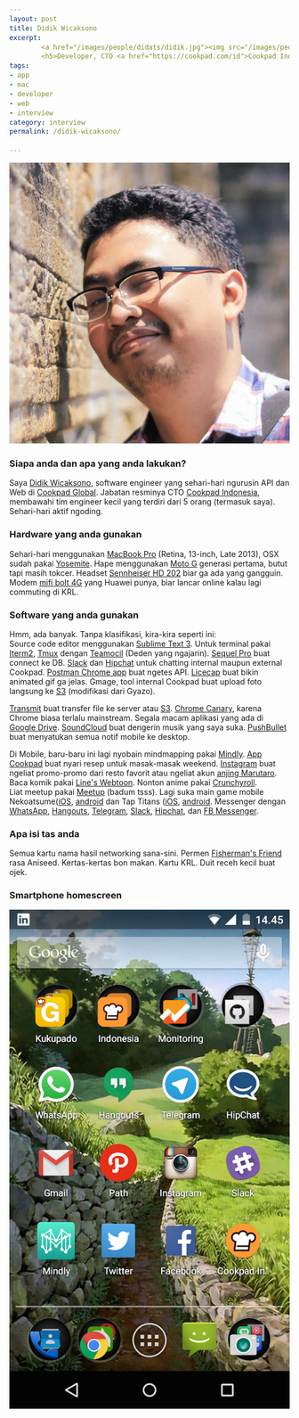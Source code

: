 ```yaml
---
layout: post
title: Didik Wicaksono
excerpt:
        <a href="/images/people/didats/didik.jpg"><img src="/images/people/didik/didik.jpg" alt="didik wicaksono"  /></a>
        <h5>Developer, CTO <a href="https://cookpad.com/id">Cookpad Indonesia</a></h5>
tags:
- app
- mac
- developer
- web
- interview
category: interview
permalink: /didik-wicaksono/

---
```


![Didik Wicaksono](/images/people/didik/didik.jpg)

### Siapa anda dan apa yang anda lakukan?

Saya [Didik Wicaksono](https://twitter.com/did1k), software engineer yang sehari-hari ngurusin API dan Web di [Cookpad Global](https://cookpad.com/). Jabatan resminya CTO [Cookpad Indonesia](https://cookpad.com/id), membawahi tim engineer kecil yang terdiri dari 5 orang (termasuk saya). Sehari-hari aktif ngoding.

### Hardware yang anda gunakan
Sehari-hari menggunakan [MacBook Pro](https://support.apple.com/kb/SP691?locale=en_US) (Retina, 13-inch, Late 2013), OSX sudah pakai [Yosemite](https://en.wikipedia.org/wiki/OS_X_Yosemite). Hape menggunakan [Moto G](https://en.wikipedia.org/wiki/Moto_G_(1st_generation)) generasi pertama, butut tapi masih tokcer. Headset [Sennheiser HD 202](http://en-id.sennheiser.com/over-ear-headphones-hd-202) biar ga ada yang gangguin. Modem [mifi bolt 4G](http://www.boltsuper4g.com/) yang Huawei punya, biar lancar online kalau lagi commuting di KRL.

### Software yang anda gunakan
Hmm, ada banyak. Tanpa klasifikasi, kira-kira seperti ini:   
Source code editor menggunakan [Sublime Text 3](https://www.sublimetext.com/3). Untuk terminal pakai [Iterm2](https://www.iterm2.com/), [Tmux](https://tmux.github.io/) dengan [Teamocil](https://github.com/remiprev/teamocil) (Deden yang ngajarin). [Sequel Pro](http://www.sequelpro.com/) buat connect ke DB. [Slack](https://slack.com) dan [Hipchat](https://www.hipchat.com/) untuk chatting internal maupun external Cookpad. [Postman Chrome app](https://www.getpostman.com/) buat ngetes API. [Licecap](http://www.cockos.com/licecap/) buat bikin animated gif ga jelas. Gmage, tool internal Cookpad buat upload foto langsung ke [S3](https://aws.amazon.com/s3/) (modifikasi dari Gyazo).

[Transmit](https://panic.com/transmit/) buat transfer file ke server atau [S3](https://aws.amazon.com/s3/). [Chrome Canary](https://www.google.com/chrome/browser/canary.html), karena Chrome biasa terlalu mainstream. Segala macam aplikasi yang ada di [Google Drive](https://www.google.com/drive/). [SoundCloud](https://soundcloud.com) buat dengerin musik yang saya suka. [PushBullet](https://www.pushbullet.com/) buat menyatukan semua notif mobile ke desktop.

Di Mobile, baru-baru ini lagi nyobain mindmapping pakai [Mindly](http://www.mindlyapp.com/). [App Cookpad](https://cookpad.com/id/unduh) buat nyari resep untuk masak-masak weekend. [Instagram](https://instagram.com/) buat ngeliat promo-promo dari resto favorit atau ngeliat akun [anjing Marutaro](https://instagram.com/marutaro/). Baca komik pakai [Line's Webtoon](http://www.webtoons.com/en/). Nonton anime pakai [Crunchyroll](http://www.crunchyroll.com/).     
Liat meetup pakai [Meetup](http://www.meetup.com/) (badum tsss). Lagi suka main game mobile Nekoatsume([iOS](https://itunes.apple.com/us/app/nekoatsume/id923917775), [android](https://play.google.com/store/apps/details?id=jp.co.hit_point.nekoatsume&hl=en) dan Tap Titans ([iOS](https://itunes.apple.com/id/app/tap-titans/id940596201?mt=8), [android](https://play.google.com/store/apps/details?id=com.gamehivecorp.taptitans&hl=en). Messenger dengan [WhatsApp](https://web.whatsapp.com/), [Hangouts](https://www.google.com/+/learnmore/hangouts/), [Telegram](https://telegram.org/), [Slack](https://slack.com/), [Hipchat](https://www.hipchat.com), dan [FB Messenger](https://www.messenger.com/).


### Apa isi tas anda
Semua kartu nama hasil networking sana-sini. Permen [Fisherman's Friend](http://www.fishermansfriend.com/en-gb/) rasa Aniseed. Kertas-kertas bon makan. Kartu KRL. Duit receh kecil buat ojek.

### Smartphone homescreen
![Didik Wicaksono homescreen](/images/people/didik/Screenshot_2015-06-17-14-45-07.png)
